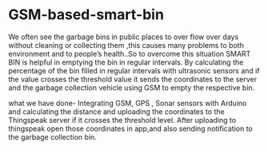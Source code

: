 # GSM-based-smart-bin
We often see the garbage bins in public places to over flow over days without cleaning or collecting them ,this causes many problems to both environment and to people’s health..So to overcome this situation SMART BIN is helpful in emptying the bin in regular intervals.
By calculating the percentage of the bin filled in regular intervals with ultrasonic sensors and if the value crosses the threshold value it sends the coordinates to the server and the garbage collection vehicle using GSM to empty the respective bin.

what we have done- Integrating GSM, GPS , Sonar sensors with Arduino and calculating the distance and uploading the coordinates to the Thingspeak server if it crosses the threshold level. After uploading to thingspeak open those coordinates in app,and also sending notification to the garbage collection bin.

